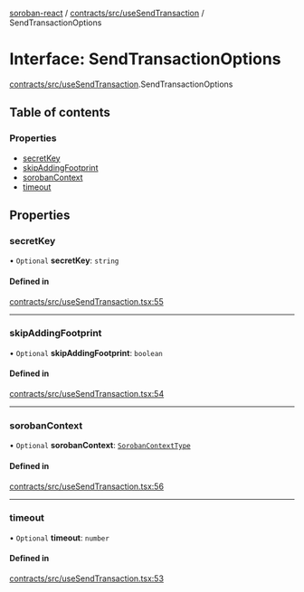 [soroban-react](../README.md) / [contracts/src/useSendTransaction](../modules/contracts_src_useSendTransaction.md) / SendTransactionOptions

# Interface: SendTransactionOptions

[contracts/src/useSendTransaction](../modules/contracts_src_useSendTransaction.md).SendTransactionOptions

## Table of contents

### Properties

- [secretKey](contracts_src_useSendTransaction.SendTransactionOptions.md#secretkey)
- [skipAddingFootprint](contracts_src_useSendTransaction.SendTransactionOptions.md#skipaddingfootprint)
- [sorobanContext](contracts_src_useSendTransaction.SendTransactionOptions.md#sorobancontext)
- [timeout](contracts_src_useSendTransaction.SendTransactionOptions.md#timeout)

## Properties

### secretKey

• `Optional` **secretKey**: `string`

#### Defined in

[contracts/src/useSendTransaction.tsx:55](https://github.com/mauroepce/soroban-react/blob/486e5d4/packages/contracts/src/useSendTransaction.tsx#L55)

___

### skipAddingFootprint

• `Optional` **skipAddingFootprint**: `boolean`

#### Defined in

[contracts/src/useSendTransaction.tsx:54](https://github.com/mauroepce/soroban-react/blob/486e5d4/packages/contracts/src/useSendTransaction.tsx#L54)

___

### sorobanContext

• `Optional` **sorobanContext**: [`SorobanContextType`](core_src_SorobanContext.SorobanContextType.md)

#### Defined in

[contracts/src/useSendTransaction.tsx:56](https://github.com/mauroepce/soroban-react/blob/486e5d4/packages/contracts/src/useSendTransaction.tsx#L56)

___

### timeout

• `Optional` **timeout**: `number`

#### Defined in

[contracts/src/useSendTransaction.tsx:53](https://github.com/mauroepce/soroban-react/blob/486e5d4/packages/contracts/src/useSendTransaction.tsx#L53)
